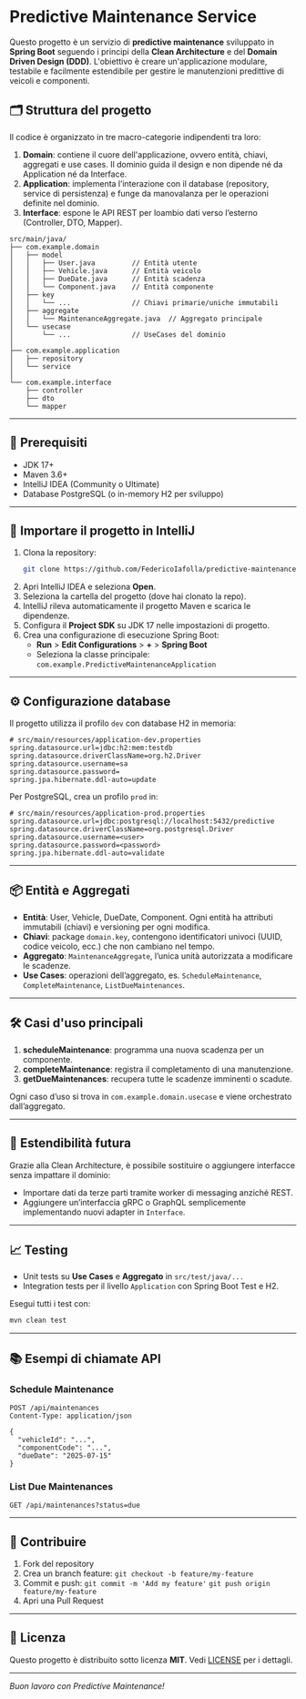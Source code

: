 # Predictive Maintenance Service

Questo progetto è un servizio di **predictive maintenance** sviluppato in **Spring Boot** seguendo i principi della **Clean Architecture** e del **Domain Driven Design (DDD)**. L'obiettivo è creare un'applicazione modulare, testabile e facilmente estendibile per gestire le manutenzioni predittive di veicoli e componenti.


## 🗂️ Struttura del progetto

Il codice è organizzato in tre macro-categorie indipendenti tra loro:

1. **Domain**: contiene il cuore dell'applicazione, ovvero entità, chiavi, aggregati e use cases. Il dominio guida il design e non dipende né da Application né da Interface.
2. **Application**: implementa l’interazione con il database (repository, service di persistenza) e funge da manovalanza per le operazioni definite nel dominio.
3. **Interface**: espone le API REST per loambio dati verso l’esterno (Controller, DTO, Mapper).

```
src/main/java/
├── com.example.domain
│   ├── model
│   │   ├── User.java         // Entità utente
│   │   ├── Vehicle.java      // Entità veicolo
│   │   ├── DueDate.java      // Entità scadenza
│   │   └── Component.java    // Entità componente
│   ├── key
│   │   └── ...               // Chiavi primarie/uniche immutabili
│   ├── aggregate
│   │   └── MaintenanceAggregate.java  // Aggregato principale
│   └── usecase
│       └── ...               // UseCases del dominio
│
├── com.example.application
│   ├── repository
│   └── service
│
└── com.example.interface
    ├── controller
    ├── dto
    └── mapper
```

---

## 🔧 Prerequisiti

- JDK 17+
- Maven 3.6+
- IntelliJ IDEA (Community o Ultimate)
- Database PostgreSQL (o in-memory H2 per sviluppo)

---

## 🚀 Importare il progetto in IntelliJ

1. Clona la repository:
   ```bash
   git clone https://github.com/FedericoIafolla/predictive-maintenance.git
   ```
2. Apri IntelliJ IDEA e seleziona **Open**.
3. Seleziona la cartella del progetto (dove hai clonato la repo).
4. IntelliJ rileva automaticamente il progetto Maven e scarica le dipendenze.
5. Configura il **Project SDK** su JDK 17 nelle impostazioni di progetto.
6. Crea una configurazione di esecuzione Spring Boot:
   - **Run** > **Edit Configurations** > **+** > **Spring Boot**
   - Seleziona la classe principale: `com.example.PredictiveMaintenanceApplication`

---

## ⚙️ Configurazione database

Il progetto utilizza il profilo `dev` con database H2 in memoria:

```properties
# src/main/resources/application-dev.properties
spring.datasource.url=jdbc:h2:mem:testdb
spring.datasource.driverClassName=org.h2.Driver
spring.datasource.username=sa
spring.datasource.password=
spring.jpa.hibernate.ddl-auto=update
```

Per PostgreSQL, crea un profilo `prod` in:

```properties
# src/main/resources/application-prod.properties
spring.datasource.url=jdbc:postgresql://localhost:5432/predictive
spring.datasource.driverClassName=org.postgresql.Driver
spring.datasource.username=<user>
spring.datasource.password=<password>
spring.jpa.hibernate.ddl-auto=validate
```

---

## 📦 Entità e Aggregati

- **Entità**: User, Vehicle, DueDate, Component. Ogni entità ha attributi immutabili (chiavi) e versioning per ogni modifica.
- **Chiavi**: package `domain.key`, contengono identificatori univoci (UUID, codice veicolo, ecc.) che non cambiano nel tempo.
- **Aggregato**: `MaintenanceAggregate`, l’unica unità autorizzata a modificare le scadenze.
- **Use Cases**: operazioni dell’aggregato, es. `ScheduleMaintenance`, `CompleteMaintenance`, `ListDueMaintenances`.

---

## 🛠️ Casi d'uso principali

1. **scheduleMaintenance**: programma una nuova scadenza per un componente.
2. **completeMaintenance**: registra il completamento di una manutenzione.
3. **getDueMaintenances**: recupera tutte le scadenze imminenti o scadute.

Ogni caso d’uso si trova in `com.example.domain.usecase` e viene orchestrato dall’aggregato.

---

## 🔄 Estendibilità futura

Grazie alla Clean Architecture, è possibile sostituire o aggiungere interfacce senza impattare il dominio:

- Importare dati da terze parti tramite worker di messaging anziché REST.
- Aggiungere un’interfaccia gRPC o GraphQL semplicemente implementando nuovi adapter in `Interface`.

---

## 📈 Testing

- Unit tests su **Use Cases** e **Aggregato** in `src/test/java/...`
- Integration tests per il livello `Application` con Spring Boot Test e H2.

Esegui tutti i test con:

```bash
mvn clean test
```

---

## 📚 Esempi di chiamate API

### Schedule Maintenance

```http
POST /api/maintenances
Content-Type: application/json

{
  "vehicleId": "...",
  "componentCode": "...",
  "dueDate": "2025-07-15"
}
```

### List Due Maintenances

```http
GET /api/maintenances?status=due
```

---

## 🤝 Contribuire

1. Fork del repository
2. Crea un branch feature: `git checkout -b feature/my-feature`
3. Commit e push: `git commit -m 'Add my feature'` `git push origin feature/my-feature`
4. Apri una Pull Request

---

## 📄 Licenza

Questo progetto è distribuito sotto licenza **MIT**. Vedi [LICENSE](LICENSE) per i dettagli.

---

*Buon lavoro con Predictive Maintenance!*


